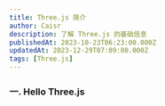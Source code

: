 ```yaml
---
title: Three.js 简介
author: Caisr
description: 了解 Three.js 的基础信息
publishedAt: 2023-10-23T06:23:00.000Z
updatedAt: 2023-12-29T07:09:00.000Z
tags: [Three.js]
---
```


### 一. Hello Three.js
